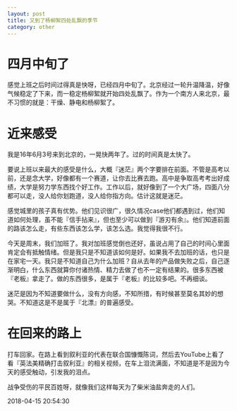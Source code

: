 ```yaml
---
layout: post
title: 又到了杨柳絮四处乱飘的季节
category: other
---
```


# 四月中旬了
感觉上班之后时间过得真是快呀，已经四月中旬了。北京经过一轮升温降温，好像气候稳定了下来，而一稳定杨柳絮就开始四处乱飘了。作为一个南方人来北京，最不习惯的就是：干燥、静电和杨柳絮了。

# 近来感受
我是16年6月3号来到北京的，一晃快两年了。过的时间真是太快了。

要说上班以来最大的感受是什么，大概『迷茫』两个字要排在前面。不管是高考以前，还是念大学，好像都有一个赛道，让你去比赛去跑。高中是争取高考考出好成绩，大学是努力学东西找个好工作。工作以后，就好像到了一个大广场，四面八分都可以走，没人给你划跑道，没人给你指方向。估计这就是迷茫。

感觉城里的孩子真有优势。他们见识很广，很久情况case他们都遇到过，他们知道如何处理，虽不能『信手拈来』，但也至少可以做到『游刃有余』。他们知道前面的路该怎么走，有些东西该怎么学，该怎么选。我觉得我很不行。

今天是周末，我们加班了。我对加班感觉倒也还好，虽说占用了自己的时间心里面肯定会有抵触情绪。但是我只是不知道该如何是好。如果我不去加班的话，也只是在家宅一天。我只是不知道自己为什么加班？自从去年的产品做失败之后，自己逐渐明白，什么东西就算你付诸热情、精力去做了也不一定有结果的。很多东西被『老板』拿走了。做的东西很多，是属于『老板』的比较多吧。不再细谈。

迷茫是因为不知道要做什么，没有方向感，不知所措，有时候甚至莫名其妙的想哭。不知道这是不是属于『北漂』的普遍感受。

# 在回来的路上
打车回家。在路上看到叙利亚的代表在联合国慷慨陈词，然后去YouTube上看了看『英法美精确打击叙利亚』的相关视频，在车上泪流满面，不知道是不是因为今天的感受触动，引发我的泪点。

战争受伤的平民百姓呀，就像我们这样每天为了柴米油盐奔走的人们。

2018-04-15 20:54:30